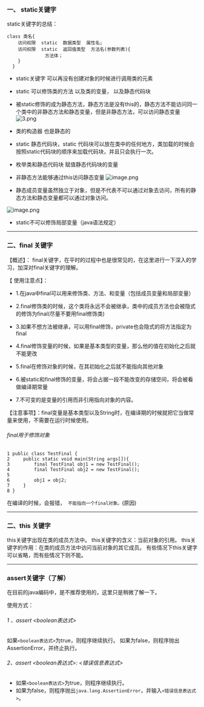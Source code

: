 ### 一、 static关键字
 static关键字的总结：
```
class 类名{	  
	访问权限  static  数据类型  属性名;
	访问权限  static  返回值类型  方法名(参数列表){
		      方法体；
  	}
  }
```
- static关键字 可以再没有创建对象的时候进行调用类的元素
- static 可以修饰类的方法 以及类的变量， 以及静态代码块
- 被static修饰的成为静态方法，静态方法是没有this的，静态方法不能访问同一个类中的非静态方法和静态变量，但是非静态方法，可以访问静态变量
![3.png](https://upload-images.jianshu.io/upload_images/17476267-3278afd48c951890.png?imageMogr2/auto-orient/strip%7CimageView2/2/w/1240)


- 类的构造器 也是静态的

- static 静态代码块，static 代码块可以放在类中的任何地方，类加载的时候会按照static代码块的顺序来加载代码块，并且只会执行一次。
- 枚举类和静态代码块 赋值静态代码块的变量
- 非静态方法能够通过this访问静态变量
![image.png](https://upload-images.jianshu.io/upload_images/17476267-ed02d542a9ca4fc2.png?imageMogr2/auto-orient/strip%7CimageView2/2/w/1240)

- 静态成员变量虽然独立于对象，但是不代表不可以通过对象去访问，所有的静态方法和静态变量都可以通过对象访问。

![image.png](https://upload-images.jianshu.io/upload_images/17476267-dcbaa128c4dc1a01.png?imageMogr2/auto-orient/strip%7CimageView2/2/w/1240)

- static不可以修饰局部变量（java语法规定）

---

### 二、final 关键字
【概述】：
final关键字，在平时的过程中也是很常见的，在这里进行一下深入的学习，加深对final关键字的理解。

【 使用注意点】：

- 1.在java中final可以用来修饰类、方法、和变量（包括成员变量和局部变量）

- 2.final修饰类的时候，这个类将永远不会被继承，类中的成员方法也会被隐式的修饰为final(尽量不要用final修饰类)

- 3.如果不想方法被继承，可以用final修饰，private也会隐式的将方法指定为final


- 4.final修饰变量的时候，如果是基本类型的变量，那么他的值在初始化之后就不能更改

- 5.final在修饰对象的时候，在其初始化之后就不能指向其他对象


- 6.被static和final修饰的变量，将会占据一段不能改变的存储空间，将会被看做编译期常量

- 7.不可变的是变量的引用而非引用指向对象的内容。

【注意事项】：final变量是基本类型以及String时，在编译期的时候就把它当做常量来使用，不需要在运行时候使用。

######  final用于修饰对象
```
1 public class TestFinal {
2     public static void main(String args[]){
3         final TestFinal obj1 = new TestFinal();
4         final TestFinal obj2 = new TestFinal();
5         
6         obj1 = obj2;
7     }
8 }
```
在编译的时候，会报错，` 不能指向一个final对象。`(原因)

---
### 二、this 关键字

this关键字出现在类的成员方法中。
this关键字的含义：当前对象的引用。
this关键字的作用：在类的成员方法中访问当前对象的其它成员。
有些情况下this关键字可以省略，而有些情况下则不能。



---

### assert关键字（了解）

在目前的java编码中，是不推荐使用的，这里只是稍微了解一下。

使用方式：

 
###### 1 、*assert <boolean表达式>*
如果`<boolean表达式>`为true，则程序继续执行。
如果为false，则程序抛出AssertionError，并终止执行。
 
###### 2、*assert <boolean表达式>*: <错误信息表达式>
- 如果`<boolean表达式>`为true，则程序继续执行。
- 如果为false，则程序抛出`java.lang.AssertionError`，并输入`<错误信息表达式>`。


